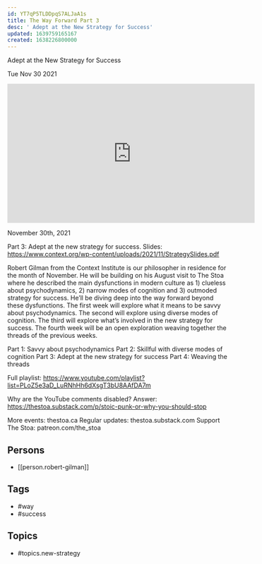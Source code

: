 ```yaml
---
id: YT7qP5TLDDpqS7ALJaA1s
title: The Way Forward Part 3
desc: ' Adept at the New Strategy for Success'
updated: 1639759165167
created: 1638226800000
---
```



 Adept at the New Strategy for Success

Tue Nov 30 2021

<iframe width="560" height="315" src="https://www.youtube.com/embed/OUcz70rGAgo" title="The Way Forward Part 3: Adept at the New Strategy for Success w/ Robert Gilman" frameborder="0" allow="accelerometer; autoplay; clipboard-write; encrypted-media; gyroscope; picture-in-picture" allowfullscreen ></iframe>

November 30th, 2021

Part 3: Adept at the new strategy for success.
Slides: https://www.context.org/wp-content/uploads/2021/11/StrategySlides.pdf

Robert Gilman from the Context Institute is our philosopher in residence for the month of November. He will be building on his August visit to The Stoa where he described the main dysfunctions in modern culture as 1) clueless about psychodynamics, 2) narrow modes of cognition and 3) outmoded strategy for success. He’ll be diving deep into the way forward beyond these dysfunctions. The first week will explore what it means to be savvy about psychodynamics. The second will explore using diverse modes of cognition. The third will explore what’s involved in the new strategy for success. The fourth week will be an open exploration weaving together the threads of the previous weeks.

Part 1: Savvy about psychodynamics
Part 2: Skillful with diverse modes of cognition
Part 3: Adept at the new strategy for success
Part 4: Weaving the threads

Full playlist: https://www.youtube.com/playlist?list=PLoZ5e3aD_LuRNhHh6dXsgT3bU8AAfDA7m

Why are the YouTube comments disabled? Answer: https://thestoa.substack.com/p/stoic-punk-or-why-you-should-stop

More events: thestoa.ca
Regular updates: thestoa.substack.com
Support The Stoa: patreon.com/the_stoa

## Persons

- [[person.robert-gilman]]

## Tags

- #way
- #success

## Topics

- #topics.new-strategy

